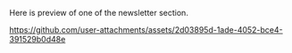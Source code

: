Here is preview of one of the newsletter section.

https://github.com/user-attachments/assets/2d03895d-1ade-4052-bce4-391529b0d48e

